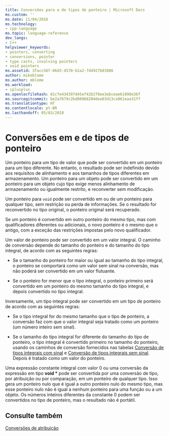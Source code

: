 ```yaml
---
title: Conversões para e de tipos de ponteiro | Microsoft Docs
ms.custom: ''
ms.date: 11/04/2016
ms.technology:
- cpp-language
ms.topic: language-reference
dev_langs:
- C++
helpviewer_keywords:
- pointers, converting
- conversions, pointer
- type casts, involving pointers
- void pointers
ms.assetid: 3facc56f-06d3-4570-b1a2-7d4927b83086
author: mikeblome
ms.author: mblome
ms.workload:
- cplusplus
ms.openlocfilehash: 81cfe434397d45ef42b2f8ee3ebceae61098e36f
ms.sourcegitcommit: be2a7679c2bd80968204dee03d13ca961eaa31ff
ms.translationtype: HT
ms.contentlocale: pt-BR
ms.lasthandoff: 05/03/2018
---
```

# <a name="conversions-to-and-from-pointer-types"></a>Conversões em e de tipos de ponteiro
Um ponteiro para um tipo de valor que pode ser convertido em um ponteiro para um tipo diferente. No entanto, o resultado pode ser indefinido devido aos requisitos de alinhamento e aos tamanhos de tipos diferentes em armazenamento. Um ponteiro para um objeto pode ser convertido em um ponteiro para um objeto cujo tipo exige menos alinhamento de armazenamento ou igualmente restrito, e reconverter sem modificação.  
  
 Um ponteiro para `void` pode ser convertido em ou de um ponteiro para qualquer tipo, sem restrição ou perda de informações. Se o resultado for reconvertido no tipo original, o ponteiro original será recuperado.  
  
 Se um ponteiro é convertido em outro ponteiro do mesmo tipo, mas com qualificadores diferentes ou adicionais, o novo ponteiro é o mesmo que o antigo, com a exceção das restrições impostas pelo novo qualificador.  
  
 Um valor de ponteiro pode ser convertido em um valor integral. O caminho de conversão depende do tamanho do ponteiro e do tamanho do tipo integral, de acordo com as seguintes regras:  
  
-   Se o tamanho do ponteiro for maior ou igual ao tamanho do tipo integral, o ponteiro se comportará como um valor sem sinal na conversão, mas não poderá ser convertido em um valor flutuante.  
  
-   Se o ponteiro for menor que o tipo integral, o ponteiro primeiro será convertido em um ponteiro do mesmo tamanho do tipo integral, e depois convertido no tipo integral.  
  
 Inversamente, um tipo integral pode ser convertido em um tipo de ponteiro de acordo com as seguintes regras:  
  
-   Se o tipo integral for do mesmo tamanho que o tipo de ponteiro, a conversão faz com que o valor integral seja tratado como um ponteiro (um número inteiro sem sinal).  
  
-   Se o tamanho do tipo integral for diferente do tamanho do tipo de ponteiro, o tipo integral é convertido primeiro no tamanho do ponteiro, usando os caminhos de conversão fornecidos nas tabelas [Conversão de tipos integrais com sinal](../c-language/conversions-from-signed-integral-types.md) e [Conversão de tipos integrais sem sinal](../c-language/conversions-from-unsigned-integral-types.md). Depois é tratado como um valor do ponteiro.  
  
 Uma expressão constante integral com valor 0 ou uma conversão da expressão em tipo **void \*** pode ser convertida por uma conversão de tipo, por atribuição ou por comparação, em um ponteiro de qualquer tipo. Isso gera um ponteiro nulo que é igual a outro ponteiro nulo do mesmo tipo, mas esse ponteiro nulo não é igual a nenhum ponteiro para uma função ou a um objeto. Os números inteiros diferentes da constante 0 podem ser convertidos no tipo de ponteiro, mas o resultado não é portátil.  
  
## <a name="see-also"></a>Consulte também  
 [Conversões de atribuição](../c-language/assignment-conversions.md)